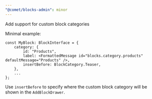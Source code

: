 ```yaml
---
"@comet/blocks-admin": minor
---
```


Add support for custom block categories

Minimal example:

```tsx
const MyBlock: BlockInterface = {
    category: {
        id: "Products",
        label: <FormattedMessage id="blocks.category.products" defaultMessage="Products" />,
        insertBefore: BlockCategory.Teaser,
    },
    ...
};
```

Use `insertBefore` to specify where the custom block category will be shown in the `AddBlockDrawer`.
